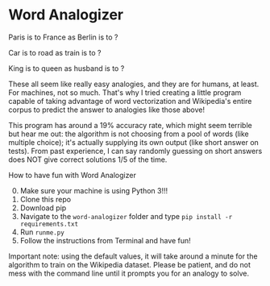 # Word Analogizer
<p>
Paris is to France as Berlin is to ?
</p>
<p>
Car is to road as train is to ?
</p>
<p>
King is to queen as husband is to ?
</p>
<p> These all seem like really easy analogies, and they are for humans, at least. For machines, not so much. That's why I tried creating a little program capable of taking advantage of word vectorization and Wikipedia's entire corpus to predict the answer to analogies like those above!
</p>
<p> This program has around a 19% accuracy rate, which might seem terrible but hear me out: the algorithm is not choosing from a pool of words (like multiple choice); it's actually supplying its own output (like short answer on tests). From past experience, I can say randomly guessing on short answers does NOT give correct solutions 1/5 of the time.
</p>

How to have fun with Word Analogizer

  0) Make sure your machine is using Python 3!!!
  1) Clone this repo
  2) Download pip
  3) Navigate to the `word-analogizer` folder and type `pip install -r requirements.txt`  
  4) Run `runme.py`
  5) Follow the instructions from Terminal and have fun!

Important note: using the default values, it will take around a minute for the algorithm to train on the Wikipedia dataset. Please be patient, and do not mess with the command line until it prompts you for an analogy to solve.
